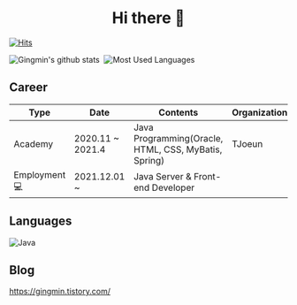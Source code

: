 ### <h1 align="center"> Hi there 👋 </h1>

[![Hits](https://hits.seeyoufarm.com/api/count/incr/badge.svg?url=https%3A%2F%2Fgithub.com%2FGingmin%2FGingmin)](https://hits.seeyoufarm.com) 

![Gingmin's github stats](https://github-readme-stats.vercel.app/api?username=Gingmin&show_icons=true)&nbsp;&nbsp;![Most Used Languages](https://github-readme-stats.vercel.app/api/top-langs/?username=Gingmin&langs_count=10)
  
## Career
| Type              | Date             | Contents                                             | Organization                   |
|-------------------|------------------|------------------------------------------------------|--------------------------------|
| Academy           | 2020.11 ~ 2021.4 | Java Programming(Oracle, HTML, CSS, MyBatis, Spring) | TJoeun                         |
| Employment 💻 | 2021.12.01 ~      | Java Server & Front-end Developer                             |                                                                           | 

## Languages
![Java](https://img.shields.io/badge/java-007396?style=flat-square&logo=Java&logoColor=white)
  
    
## Blog
<https://gingmin.tistory.com/>

